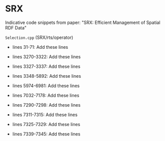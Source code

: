 # SRX
Indicative code snippets from paper: "SRX: Efficient Management of Spatial RDF Data"

`Selection.cpp` (SRX/rts/operator)

* lines 31-71: Add these lines

* lines 3270-3322: Add these lines

* lines 3327-3337: Add these lines

* lines 3348-5892: Add these lines

* lines 5974-6981: Add these lines

* lines 7032-7178: Add these lines

* lines 7290-7298: Add these lines

* lines 7311-7315: Add these lines

* lines 7325-7329: Add these lines

* lines 7339-7345: Add these lines
